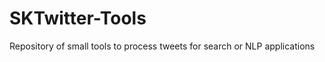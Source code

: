 SKTwitter-Tools
===============

Repository of small tools to process tweets for search or NLP applications